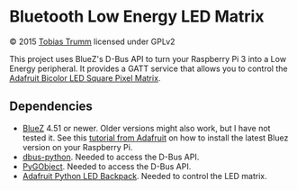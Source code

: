 # Bluetooth Low Energy LED Matrix
&copy; 2015 [Tobias Trumm](mailto:tobiastrumm@uni-muenster.de) licensed under GPLv2

This project uses BlueZ's D-Bus API to turn your Raspberry Pi 3 into a Low Energy peripheral. It provides a GATT service that allows you to control the [Adafruit Bicolor LED Square Pixel Matrix](https://www.adafruit.com/products/902).

## Dependencies
- [BlueZ](http://www.bluez.org/) 4.51 or newer. Older versions might also work, but I have not tested it. See this [tutorial from Adafruit](https://learn.adafruit.com/install-bluez-on-the-raspberry-pi/installation) on how to install the latest Bluez version on your Raspberry Pi.
- [dbus-python](https://pypi.python.org/pypi/dbus-python/). Needed to access the D-Bus API.
- [PyGObject](https://wiki.gnome.org/action/show/Projects/PyGObject). Needed to access the D-Bus API.
- [Adafruit Python LED Backpack](https://github.com/adafruit/Adafruit_Python_LED_Backpack). Needed to control the LED matrix.